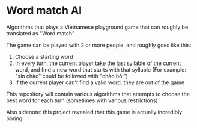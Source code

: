 # Word match AI

Algorithms that plays a Vietnamese playground game that can roughly be translated as "Word match"

The game can be played with 2 or more people, and roughly goes like this:
1. Choose a starting word
2. In every turn, the current player take the last syllable of the current word, and find a new word that starts with that syllable (For example: "xin chào" could be followed with "chào hỏi")
3. If the current player can't find a valid word, they are out of the game

This repository will contain various algorithms that attempts to choose the best word for each turn (sometimes with various restrictions)

Also sidenote: this project revealed that this game is actually incredibly boring.